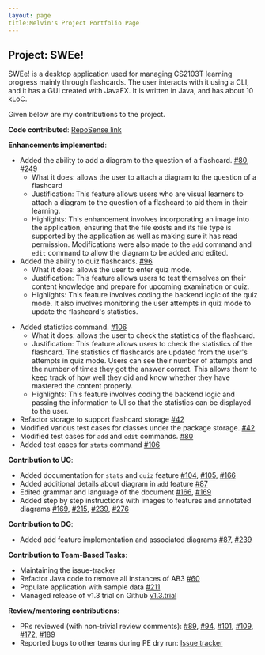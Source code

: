 ```yaml
---
layout: page
title:Melvin's Project Portfolio Page
---
```


## Project: SWEe!

SWEe! is a desktop application used for managing CS2103T learning progress mainly through flashcards. The user interacts with it using a CLI, and it has a GUI created with JavaFX. It is written in Java, and has about 10 kLoC.


Given below are my contributions to the project.

**Code contributed**: [RepoSense link](https://nus-cs2103-ay2021s1.github.io/tp-dashboard/#breakdown=true&search=&sort=groupTitle&sortWithin=title&since=2020-08-14&timeframe=commit&mergegroup=&groupSelect=groupByRepos&checkedFileTypes=docs~functional-code~test-code~other&tabOpen=true&tabType=authorship&zFR=false&tabAuthor=moyj01&tabRepo=AY2021S1-CS2103T-T17-2%2Ftp%5Bmaster%5D&authorshipIsMergeGroup=false&authorshipFileTypes=docs~functional-code~test-code~other)

**Enhancements implemented**: 
* Added the ability to add a diagram to the question of a flashcard. [#80](https://github.com/AY2021S1-CS2103T-T17-2/tp/pull/80), [#249](https://github.com/AY2021S1-CS2103T-T17-2/tp/pull/249)
  * What it does: allows the user to attach a diagram to the question of a flashcard
  * Justification: This feature allows users who are visual learners to attach a diagram to the question of a flashcard to aid them in their learning.
  * Highlights: This enhancement involves incorporating an image into the application, ensuring that the file exists and its file type is supported by the application as well as making sure it has read permission. Modifications were also made to the `add` command and `edit` command to allow the diagram to be added and edited.
* Added the ability to quiz flashcards. [#96](https://github.com/AY2021S1-CS2103T-T17-2/tp/pull/96)
  * What it does: allows the user to enter quiz mode.
  * Justification: This feature allows users to test themselves on their content knowledge and prepare for upcoming examination or quiz.
  * Highlights: This feature involves coding the backend logic of the quiz mode. It also involves monitoring the user attempts in quiz mode to update the flashcard's statistics.  

<div style="page-break-after: always;"></div>

* Added statistics command. [#106](https://github.com/AY2021S1-CS2103T-T17-2/tp/pull/106)
  * What it does: allows the user to check the statistics of the flashcard.
  * Justification: This feature allows users to check the statistics of the flashcard. The statistics of flashcards are updated from the user's attempts in quiz mode. Users can see their number of attempts and the number of times they got the answer correct. This allows them to keep track of how well they did and know whether they have mastered the content properly.
  * Highlights: This feature involves coding the backend logic and passing the information to UI so that the statistics can be displayed to the user.
* Refactor storage to support flashcard storage [#42](https://github.com/AY2021S1-CS2103T-T17-2/tp/pull/42)
* Modified various test cases for classes under the package storage. [#42](https://github.com/AY2021S1-CS2103T-T17-2/tp/pull/42) 
* Modified test cases for `add` and `edit` commands. [#80](https://github.com/AY2021S1-CS2103T-T17-2/tp/pull/80)
* Added test cases for `stats` command [#106](https://github.com/AY2021S1-CS2103T-T17-2/tp/pull/106)

**Contribution to UG**:
* Added documentation for `stats` and `quiz` feature [#104](https://github.com/AY2021S1-CS2103T-T17-2/tp/pull/104), [#105](https://github.com/AY2021S1-CS2103T-T17-2/tp/pull/105), [#166](https://github.com/AY2021S1-CS2103T-T17-2/tp/pull/166)
* Added additional details about diagram in `add` feature [#87](https://github.com/AY2021S1-CS2103T-T17-2/tp/pull/87)
* Edited grammar and language of the document [#166](https://github.com/AY2021S1-CS2103T-T17-2/tp/pull/166), [#169](https://github.com/AY2021S1-CS2103T-T17-2/tp/pull/169)
* Added step by step instructions with images to features and annotated diagrams [#169](https://github.com/AY2021S1-CS2103T-T17-2/tp/pull/169), [#215](https://github.com/AY2021S1-CS2103T-T17-2/tp/pull/215), [#239](https://github.com/AY2021S1-CS2103T-T17-2/tp/pull/239), [#276](https://github.com/AY2021S1-CS2103T-T17-2/tp/pull/276)
  
**Contribution to DG**:
* Added add feature implementation and associated diagrams [#87](https://github.com/AY2021S1-CS2103T-T17-2/tp/pull/87), [#239](https://github.com/AY2021S1-CS2103T-T17-2/tp/pull/239)

**Contribution to Team-Based Tasks**:
* Maintaining the issue-tracker
* Refactor Java code to remove all instances of AB3 [#60](https://github.com/AY2021S1-CS2103T-T17-2/tp/pull/60)
* Populate application with sample data [#211](https://github.com/AY2021S1-CS2103T-T17-2/tp/pull/211)
* Managed release of v1.3 trial on Github [v1.3.trial](https://github.com/AY2021S1-CS2103T-T17-2/tp/releases/tag/v1.3.trial)
 
**Review/mentoring contributions**:
* PRs reviewed (with non-trivial review comments): [#89](https://github.com/AY2021S1-CS2103T-T17-2/tp/pull/89), [#94](https://github.com/AY2021S1-CS2103T-T17-2/tp/pull/94), [#101](https://github.com/AY2021S1-CS2103T-T17-2/tp/pull/101), [#109](https://github.com/AY2021S1-CS2103T-T17-2/tp/pull/109), [#172](https://github.com/AY2021S1-CS2103T-T17-2/tp/pull/172), [#189](https://github.com/AY2021S1-CS2103T-T17-2/tp/pull/189)
* Reported bugs to other teams during PE dry run: [Issue tracker](https://github.com/moyj01/ped/issues)


